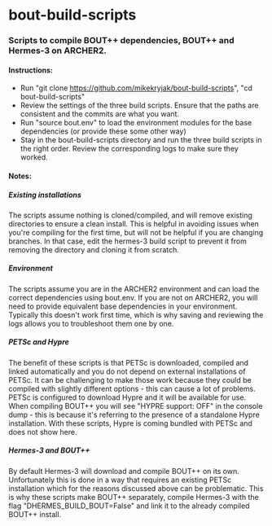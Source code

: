 # bout-build-scripts

### Scripts to compile BOUT++ dependencies, BOUT++ and Hermes-3 on ARCHER2.

#### Instructions:
- Run "git clone https://github.com/mikekryjak/bout-build-scripts", "cd bout-build-scripts"
- Review the settings of the three build scripts. Ensure that the paths are consistent and the commits are what you want.
- Run "source bout.env" to load the environment modules for the base dependencies (or provide these some other way)
- Stay in the bout-build-scripts directory and run the three build scripts in the right order. Review the corresponding logs to make sure they worked.

#### Notes:
##### Existing installations
The scripts assume nothing is cloned/compiled, and will remove existing directories to ensure a clean install. 
This is helpful in avoiding issues when you're compiling for the first time, but will not be helpful if you are changing branches.
In that case, edit the hermes-3 build script to prevent it from removing the directory and cloning it from scratch.

##### Environment
The scripts assume you are in the ARCHER2 environment and can load the correct dependencies using bout.env.
If you are not on ARCHER2, you will need to provide equivalent base dependencies in your environment. 
Typically this doesn't work first time, which is why saving and reviewing the logs allows you to troubleshoot them one by one.

##### PETSc and Hypre
The benefit of these scripts is that PETSc is downloaded, compiled and linked automatically and you do not depend on external installations of PETSc.
It can be challenging to make those work because they could be compiled with slightly different options - this can cause a lot of problems.
PETSc is configured to download Hypre and it will be available for use. When compiling BOUT++ you will see "HYPRE support: OFF" in the console dump - 
this is because it's referring to the presence of a standalone Hypre installation. With these scripts, Hypre is coming bundled with PETSc and does not show here.

##### Hermes-3 and BOUT++
By default Hermes-3 will download and compile BOUT++ on its own. Unfortunately this is done in a way that requires an existing PETSc installation 
which for the reasons discussed above can be problematic. This is why these scripts make BOUT++ separately, compile Hermes-3 with the flag "DHERMES_BUILD_BOUT=False" and link it to the already compiled BOUT++ install.


